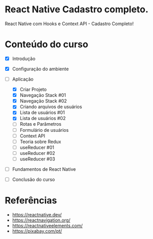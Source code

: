 # React Native Cadastro completo.

React Native com Hooks e Context API - Cadastro Completo!


# Conteúdo do curso

- [x] Introdução
- [x] Configuração do ambiente
- [ ] Aplicação
  - [x] Criar Projeto
  - [x] Navegação Stack #01
  - [x] Navegação Stack #02
  - [x] Criando arquivos de usuários
  - [x] Lista de usuários #01
  - [x] Lista de usuários #02
  - [ ] Rotas e Parâmetros
  - [ ] Formulário de usuários
  - [ ] Context API
  - [ ] Teoria sobre Redux
  - [ ] useReducer #01
  - [ ] useReducer #02
  - [ ] useReducer #03
- [ ] Fundamentos de React Native
- [ ] Conclusão do curso


# Referências

- https://reactnative.dev/
- https://reactnavigation.org/
- https://reactnativeelements.com/
- https://pixabay.com/pt/

